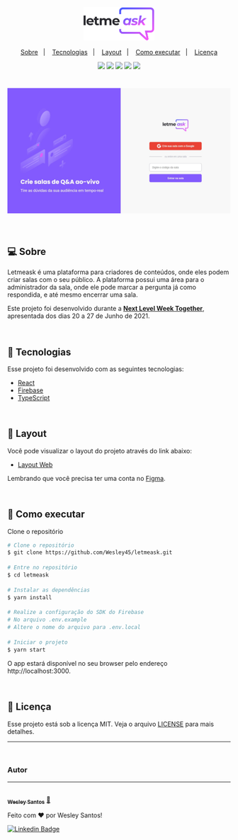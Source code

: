 <p align="center">
    <img  src=".github/logo.svg" alt="Letmeask" width="160px">
</p>

<p align="center">
  <a href="#-sobre">Sobre</a>&nbsp;&nbsp;&nbsp;|&nbsp;&nbsp;&nbsp;
  <a href="#-tecnologias">Tecnologias</a>&nbsp;&nbsp;&nbsp;|&nbsp;&nbsp;&nbsp;
  <a href="#-layout">Layout</a>&nbsp;&nbsp;&nbsp;|&nbsp;&nbsp;&nbsp;
  <a href="#-como-executar">Como executar</a>&nbsp;&nbsp;&nbsp;|&nbsp;&nbsp;&nbsp;
  <a href="#-licença">Licença</a>
</p>

<p align="center">
<img src="https://img.shields.io/static/v1?label=NLW&message=06&color=835AFD&style=flat"/>
<img src="https://img.shields.io/static/v1?label=languages&message=3&color=835AFD&style=flat"/>
<img src="https://img.shields.io/static/v1?label=last commit&message=today&color=835AFD&style=flat"/>
<img src="https://img.shields.io/static/v1?label=issues&message=0&color=835AFD&style=flat"/>
<img src="https://img.shields.io/static/v1?label=license&message=MIT&color=835AFD&style=flat"/>
</p>

<h1 align="center">
    <img alt="Letmeask" src=".github/cover.jpeg" />
</h1>

<br/>

## 💻 Sobre

Letmeask é uma plataforma para criadores de conteúdos, onde eles podem criar salas com o seu público. A plataforma possui uma área para o administrador da sala, onde ele pode marcar a pergunta já como respondida, e até mesmo encerrar uma sala. 

Este projeto foi desenvolvido durante a **[Next Level Week Together](https://nextlevelweek.com/)**, apresentada dos dias 20 a 27 de Junho de 2021.

<br/>

## 🧪 Tecnologias

Esse projeto foi desenvolvido com as seguintes tecnologias:

- [React](https://reactjs.org)
- [Firebase](https://firebase.google.com/)
- [TypeScript](https://www.typescriptlang.org/)

<br/>

## 🔖 Layout

Você pode visualizar o layout do projeto através do link abaixo:

- [Layout Web](https://www.figma.com/file/u0BQK8rCf2KgzcukdRRCWh/Letmeask/duplicate) 

Lembrando que você precisa ter uma conta no [Figma](http://figma.com/).

<br/>

## 🚀 Como executar

Clone o repositório

```bash
# Clone o repositório
$ git clone https://github.com/Wesley45/letmeask.git

# Entre no repositório
$ cd letmeask

# Instalar as dependências
$ yarn install

# Realize a configuração do SDK do Firebase
# No arquivo .env.example
# Altere o nome do arquivo para .env.local

# Iniciar o projeto
$ yarn start
```

O app estará disponível no seu browser pelo endereço http://localhost:3000.

<br/>

## 📝 Licença

Esse projeto está sob a licença MIT. Veja o arquivo [LICENSE](LICENSE.md) para mais detalhes.

---

<br/>

### Autor

---

<a href="https://blog.rocketseat.com.br/author/thiago/">
 <img style="border-radius: 50%;" src="https://avatars.githubusercontent.com/u/38232335?v=4" width="100px;" alt=""/>
 <br />
 <sub><b>Wesley Santos</b></sub></a> <a href="https://github.com/Wesley45/" title="Wesley Santos">🚀</a>


Feito com ❤️ por Wesley Santos!

[![Linkedin Badge](https://img.shields.io/badge/-Wesley-blue?style=flat-square&logo=Linkedin&logoColor=white&link=https://www.linkedin.com/in/tgmarinho/)](https://www.linkedin.com/in/wesley-santos-051383149/)